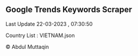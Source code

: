 

## Google Trends Keywords Scraper 
 
Last Update 22-03-2023 , 07:30:50

Country List :
VIETNAM.json



© Abdul Muttaqin 

